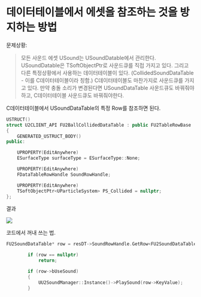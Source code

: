 # 데이터테이블에서 에셋을 참조하는 것을 방지하는 방법

문제상황:

> 모든 사운드 에셋 USound는 USoundDatable에서 관리한다. USoundDatable은 TSoftObjectPtr로 사운드큐를 직접 가지고 있다. 그리고 다른 특정상황에서 사용하는 데이터테이블이 있다. (CollidedSoundDataTable - 이를 C데이터테이블이라 칭함.) C데이터테이블도 마찬가지로 사운드큐를 가지고 있다. 만약 충돌 소리가 변경된다면 USoundDataTable 사운드큐도 바꿔줘야하고, C데이터테이블 사운드큐도 바꿔줘야한다.


C데이터테이블에서 USoundDataTable의 특정 Row를 참조하면 된다.

```cpp
USTRUCT()
struct U2CLIENT_API FU2BallCollidedDataTable : public FU2TableRowBase
{
    GENERATED_USTRUCT_BODY()
public:

    UPROPERTY(EditAnywhere)
    ESurfaceType surfaceType = ESurfaceType::None;

    UPROPERTY(EditAnywhere)
    FDataTableRowHandle SoundRowHandle;

    UPROPERTY(EditAnywhere)
    TSoftObjectPtr<UParticleSystem> PS_Collided = nullptr;
};

```

결과

![](datahandle_row_result.png)

코드에서 꺼내 쓰는 법.
```cpp
FU2SoundDataTable* row = resDT->SoundRowHandle.GetRow<FU2SoundDataTable>(TEXT("BallCollisionSound"));

		if (row == nullptr)
			return;

		if (row->bUseSound)
		{
			UU2SoundManager::Instance()->PlaySound(row->KeyValue);
		}
```
